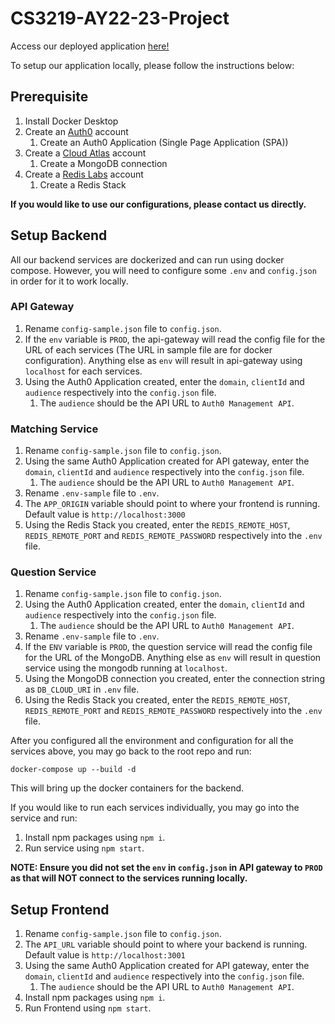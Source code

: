 # CS3219-AY22-23-Project

Access our deployed application [here!](https://d3end8d6ihgpl0.cloudfront.net/)

To setup our application locally, please follow the instructions below:

## Prerequisite
1. Install Docker Desktop
1. Create an [Auth0](https://auth0.com/signup) account
    1. Create an Auth0 Application (Single Page Application (SPA))
1. Create a [Cloud Atlas](https://account.mongodb.com/account/login/) account 
    1. Create a MongoDB connection
1. Create a [Redis Labs](https://app.redislabs.com/#/login) account
    1. Create a Redis Stack

**If you would like to use our configurations, please contact us directly.**

## Setup Backend
All our backend services are dockerized and can run using docker compose. However, you will need to configure some `.env` and `config.json` in order for it to work locally.
### API Gateway
1. Rename `config-sample.json` file to `config.json`.
1. If the `env` variable is `PROD`, the api-gateway will read the config file for the URL of each services (The URL in sample file are for docker configuration). Anything else as `env` will result in api-gateway using `localhost` for each services.
1. Using the Auth0 Application created, enter the `domain`, `clientId` and `audience` respectively into the `config.json` file.
    1. The `audience` should be the API URL to `Auth0 Management API`.

### Matching Service
1. Rename `config-sample.json` file to `config.json`.
1. Using the same Auth0 Application created for API gateway, enter the `domain`, `clientId` and `audience` respectively into the `config.json` file.
    1. The `audience` should be the API URL to `Auth0 Management API`.
1. Rename `.env-sample` file to `.env`.
1. The `APP_ORIGIN` variable should point to where your frontend is running. Default value is `http://localhost:3000`
1. Using the Redis Stack you created, enter the `REDIS_REMOTE_HOST`, `REDIS_REMOTE_PORT` and `REDIS_REMOTE_PASSWORD` respectively into the `.env` file.

### Question Service
1. Rename `config-sample.json` file to `config.json`.
1. Using the Auth0 Application created, enter the `domain`, `clientId` and `audience` respectively into the `config.json` file.
    1. The `audience` should be the API URL to `Auth0 Management API`.
1. Rename `.env-sample` file to `.env`.
1. If the `ENV` variable is `PROD`, the question service will read the config file for the URL of the MongoDB. Anything else as `env` will result in question service using the mongodb running at `localhost`.
1. Using the MongoDB connection you created, enter the connection string as `DB_CLOUD_URI` in `.env` file.
1. Using the Redis Stack you created, enter the `REDIS_REMOTE_HOST`, `REDIS_REMOTE_PORT` and `REDIS_REMOTE_PASSWORD` respectively into the `.env` file.

After you configured all the environment and configuration for all the services above, you may go back to the root repo and run:
```
docker-compose up --build -d
```
This will bring up the docker containers for the backend.

If you would like to run each services individually, you may go into the service and run:
1. Install npm packages using `npm i`.
1. Run service using `npm start`.

**NOTE: Ensure you did not set the `env` in `config.json` in API gateway to `PROD` as that will NOT connect to the services running locally.**

## Setup Frontend
1. Rename `config-sample.json` file to `config.json`.
1. The `API_URL` variable should point to where your backend is running. Default value is `http://localhost:3001`
1. Using the same Auth0 Application created for API gateway, enter the `domain`, `clientId` and `audience` respectively into the `config.json` file.
    1. The `audience` should be the API URL to `Auth0 Management API`.
1. Install npm packages using `npm i`.
1. Run Frontend using `npm start`.
